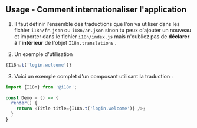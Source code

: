 ## Usage - Comment internationaliser l'application

1.  Il faut définir l'ensemble des traductions que l'on va utiliser dans les fichier `i18n/fr.json` ou `i18n/ar.json` sinon tu peux d'ajouter un nouveau et importer dans le fichier `i18n/index.js` mais n'oubliez pas de **déclarer à l'intérieur** de l'objet `I18n.translations` .

2. Un exemple d'utilisation
```javascript
{I18n.t('login.welcome')}
```

3.  Voici un exemple complet d'un composant utilisant la traduction :

```javascript
import {I18n} from '@i18n';

const Demo = () => {
  render() {
    return <Title title={I18n.t('login.welcome')} />;
  }
}
```